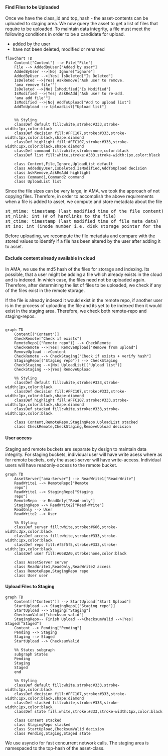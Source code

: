 #### Find Files to be Uploaded

Once we have the class_id and top_hash - the asset-contents can be uploaded to staging area. We now query the asset to get a list of files that
require to be uploaded. To maintain data integrity, a file must meet the following conditions in order to be a
candidate for upload.

* added by the user
* have not been deleted, modified or renamed


```mermaid
flowchart TD
    Content["Content"] --> File["File"]
    File --> AddedByUser["Added by user"]
    AddedByUser -->|No| Ignore["ignore"]
    AddedByUser -->|Yes| IsDeleted["Is Deleted"]
    IsDeleted -->|Yes| AskRemove["Ask user to remove.   
    'ama remove file'"]
    IsDeleted -->|No| IsModified["Is Modified"]
    IsModified -->|Yes| AskReAdd["Ask user to re-add.
    'ama add file'"]
    IsModified -->|No| AddToUpload["Add to upload list"]
    AddToUpload --> UploadList["Upload list"]
    
  
    %% Styling
    classDef default fill:white,stroke:#333,stroke-width:1px,color:black
    classDef decision fill:#FFC107,stroke:#333,stroke-width:1px,color:black,shape:diamond
    classDef highlight fill:#FFC107,stroke:#333,stroke-width:1px,color:black,shape:diamond
    classDef command fill:white,stroke:none,color:black
    classDef list fill:white,stroke:#333,stroke-width:1px,color:black
    
    class Content,File,Ignore,UploadList default
    class AddedByUser,IsDeleted,IsModified,AddToUpload decision
    class AskRemove,AskReAdd highlight
    class Command1,Command2 command
    class UploadList list
```

Since the file sizes can be very large, in AMA, we took the approach of not copying files. Therefore,
in order to accomplish the above requirements when a file is added to asset, we compute and store metadata about the file

<pre class="code">
st_mtime: timestamp (last modified time of the file content) 
st_nlink: int (# of hardlinks to the file)
st_ctime: timestamp (last modified time of file meta data)
st_ino: int (inode number i.e. disk storage pointer for the file)
</pre>

Before uploading, we recompute the file metadata and compare with the stored values to identify if a file has been
altered by the user after adding it to asset.


#### Exclude content already available in cloud

In AMA, we use the md5 hash of the files for storage and indexing. Its possible, that a user might be adding
a file which already exists in the cloud and is indexed. In which case, the files need not be uploaded again. Therefore,
after determining the list of files to be uploaded, we check if any of the files exist in the remote storage.

If the file is already indexed it would exist in the remote repo, if another user is in the process of uploading the file
and its yet to be indexed then it would exist in the staging area. Therefore, we check both remote-repo and staging-repos.


```mermaid

graph TD
    Content[("Content")]
    CheckRemote["Check if exists"]
    RemoteRepo[("Remote repo")] --> CheckRemote
    CheckRemote -->|Yes| RemoveUpload["Remove from upload"]
    RemoveUpload -->Content
    CheckRemote --> CheckStaging["Check if exists + verify hash"]
    StagingRepo[("Staging repo")] --> CheckStaging
    CheckStaging -->|No| UploadList[("Upload list")]
    CheckStaging -->|Yes| RemoveUpload
    
    %% Styling
    classDef default fill:white,stroke:#333,stroke-width:1px,color:black
    classDef decision fill:#FFC107,stroke:#333,stroke-width:1px,color:black,shape:diamond
    classDef highlight fill:#FFC107,stroke:#333,stroke-width:1px,color:black,shape:diamond
    classDef stacked fill:white,stroke:#333,stroke-width:1px,color:black
    
    class Content,RemoteRepo,StagingRepo,UploadList stacked
    class CheckRemote,CheckStaging,RemoveUpload decision
```

#### User access
Staging and remote buckets are separate by design to maintain data integrity. For staging buckets, individual user will have
write acess where as for remote buckets, only the asset-server will have write-access. Individual users will have readonly-access
to the remote bucket.


```mermaid
graph TD
    AssetServer["ama-Server"] --> ReadWrite1["Read-Write"]
    ReadWrite1 --> RemoteRepo["Remote
    repo"]
    ReadWrite1 --> StagingRepo["Staging
    repo"]
    RemoteRepo --> ReadOnly["Read-only"]
    StagingRepo --> ReadWrite2["Read-Write"]
    ReadOnly --> User
    ReadWrite2 --> User
    
    %% Styling
    classDef server fill:white,stroke:#666,stroke-width:3px,color:black
    classDef access fill:white,stroke:#333,stroke-width:1px,color:black
    classDef repo fill:#f5f5f5,stroke:#333,stroke-width:1px,color:black
    classDef user fill:#66B2A0,stroke:none,color:black
    
    class AssetServer server
    class ReadWrite1,ReadOnly,ReadWrite2 access
    class RemoteRepo,StagingRepo repo
    class User user
```

#### Upload Files to Staging


```mermaid
graph TD
    Content[("Content")] --> StartUpload["Start Upload"]
    StartUpload --> StagingRepo[("Staging repo")]
    StartUpload --> Staging["Staging"]
    ChecksumValid["checksum-valid"]
    StagingRepo-- Finish Upload -->ChecksumValid -->|Yes| Staged["Staged"]
    Content --> Pending["Pending"]
    Pending --> Staging
    Staging --> Staged
    StartUpload --> ChecksumValid
    
    %% States subgraph
    subgraph States
    Pending
    Staging
    Staged
    end
    
    %% Styling
    classDef default fill:white,stroke:#333,stroke-width:1px,color:black
    classDef decision fill:#FFC107,stroke:#333,stroke-width:1px,color:black,shape:diamond
    classDef stacked fill:white,stroke:#333,stroke-width:1px,color:black
    classDef state fill:white,stroke:#333,stroke-width:1px,color:black
    
    class Content stacked
    class StagingRepo stacked
    class StartUpload,ChecksumValid decision
    class Pending,Staging,Staged state
```

We use asyncio for fast concurrent network calls. The staging area is namespaced to the top-hash of the asset-class. 
